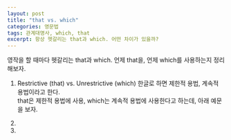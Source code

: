 ```yaml
---
layout: post
title: "that vs. which"
categories: 영문법
tags: 관계대명사, which, that
excerpt: 항상 헷갈리는 that과 which. 어떤 차이가 있을까?
--- 
```


영작을 할 때마다 헷갈리는 that과 which.
언제 that을, 언제 which를 사용하는지 정리해보자.

1. Restrictive (that) vs. Unrestrictive (which)
한글로 하면 제한적 용법, 계속적 용법이라고 한다.   
that은 제한적 용법에 사용, which는 계속적 용법에 사용한다고 하는데, 아래 예문을 보자.


2. 
3. 
